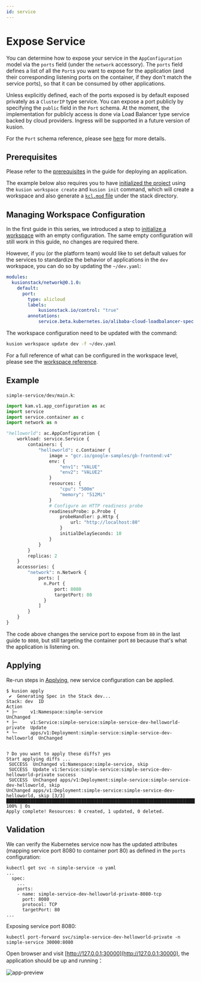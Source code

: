 ```yaml
---
id: service
---
```


# Expose Service

You can determine how to expose your service in the `AppConfiguration` model via the `ports` field (under the `network` accessory). The `ports` field defines a list of all the `Port`s you want to expose for the application (and their corresponding listening ports on the container, if they don't match the service ports), so that it can be consumed by other applications.

Unless explicitly defined, each of the ports exposed is by default exposed privately as a `ClusterIP` type service. You can expose a port publicly by specifying the `public` field in the `Port` schema. At the moment, the implementation for publicly access is done via Load Balancer type service backed by cloud providers. Ingress will be supported in a future version of kusion.

For the `Port` schema reference, please see [here](../../../6-reference/2-modules/1-developer-schemas/workload/service#schema-port) for more details.

## Prerequisites

Please refer to the [prerequisites](1-deploy-application#prerequisites) in the guide for deploying an application.

The example below also requires you to have [initialized the project](1-deploy-application#initializing) using the `kusion workspace create` and `kusion init` command, which will create a workspace and also generate a [`kcl.mod` file](1-deploy-application#kclmod) under the stack directory.

## Managing Workspace Configuration

In the first guide in this series, we introduced a step to [initialize a workspace](1-deploy-application#initializing-workspace-configuration) with an empty configuration. The same empty configuration will still work in this guide, no changes are required there.

However, if you (or the platform team) would like to set default values for the services to standardize the behavior of applications in the `dev` workspace, you can do so by updating the `~/dev.yaml`:

```yaml
modules:
  kusionstack/network@0.1.0: 
    default:
      port: 
        type: alicloud
        labels:
            kusionstack.io/control: "true"
        annotations:
            service.beta.kubernetes.io/alibaba-cloud-loadbalancer-spec: slb.s1.small
```

The workspace configuration need to be updated with the command:

```bash
kusion workspace update dev -f ~/dev.yaml
```

For a full reference of what can be configured in the workspace level, please see the [workspace reference](../../../6-reference/2-modules/2-workspace-configs/networking/network).

## Example

`simple-service/dev/main.k`:
```python
import kam.v1.app_configuration as ac
import service
import service.container as c
import network as n

"helloworld": ac.AppConfiguration {
    workload: service.Service {
        containers: {
            "helloworld": c.Container {
                image = "gcr.io/google-samples/gb-frontend:v4"
                env: {
                    "env1": "VALUE"
                    "env2": "VALUE2"
                }
                resources: {
                    "cpu": "500m"
                    "memory": "512Mi"
                }
                # Configure an HTTP readiness probe
                readinessProbe: p.Probe {
                    probeHandler: p.Http {
                        url: "http://localhost:80"
                    }
                    initialDelaySeconds: 10
                }
            }
        }
        replicas: 2
    }
    accessories: {
        "network": n.Network {
            ports: [
              n.Port {
                  port: 8080
                  targetPort: 80
              }
            ]
        }
    }
}
```

The code above changes the service port to expose from `80` in the last guide to `8080`, but still targeting the container port `80` because that's what the application is listening on.

## Applying

Re-run steps in [Applying](1-deploy-application#applying), new service configuration can be applied.

```
$ kusion apply
 ✔︎  Generating Spec in the Stack dev...                                                                                                                                                                                                     
Stack: dev  ID                                                               Action
* ├─     v1:Namespace:simple-service                                      UnChanged
* ├─     v1:Service:simple-service:simple-service-dev-helloworld-private  Update
* └─     apps/v1:Deployment:simple-service:simple-service-dev-helloworld  UnChanged


? Do you want to apply these diffs? yes
Start applying diffs ...
 SUCCESS  UnChanged v1:Namespace:simple-service, skip                                                                                                                                                                                         
 SUCCESS  Update v1:Service:simple-service:simple-service-dev-helloworld-private success                                                                                                                                                      
 SUCCESS  UnChanged apps/v1:Deployment:simple-service:simple-service-dev-helloworld, skip                                                                                                                                                     
UnChanged apps/v1:Deployment:simple-service:simple-service-dev-helloworld, skip [3/3] ██████████████████████████████████████████████████████████████████████████████████████████████████████████████████████████████████████████████ 100% | 0s
Apply complete! Resources: 0 created, 1 updated, 0 deleted.
```

## Validation

We can verify the Kubernetes service now has the updated attributes (mapping service port 8080 to container port 80) as defined in the `ports` configuration:

```
kubectl get svc -n simple-service -o yaml
...
  spec:
    ...
    ports:
    - name: simple-service-dev-helloworld-private-8080-tcp
      port: 8080
      protocol: TCP
      targetPort: 80
...
```

Exposing service port 8080:
```
kubectl port-forward svc/simple-service-dev-helloworld-private -n simple-service 30000:8080
```

Open browser and visit [http://127.0.0.1:30000](http://127.0.0.1:30000), the application should be up and running：

![app-preview](/img/docs/user_docs/guides/working-with-k8s/app-preview.png)